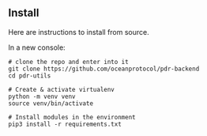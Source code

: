 <!--
Copyright 2023 Ocean Protocol Foundation
SPDX-License-Identifier: Apache-2.0
-->

## Install

Here are instructions to install from source.

In a new console:

```console
# clone the repo and enter into it
git clone https://github.com/oceanprotocol/pdr-backend
cd pdr-utils

# Create & activate virtualenv
python -m venv venv
source venv/bin/activate

# Install modules in the environment
pip3 install -r requirements.txt
```

